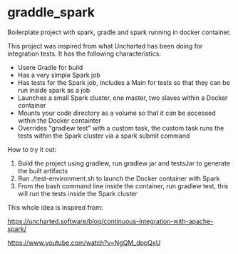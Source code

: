 # graddle_spark
Boilerplate project with spark, gradle and spark running in docker container. 

This project was inspired from what Uncharted has been doing for integration tests. It has the following characteristics:

* Usere Gradle for build
* Has a very simple Spark job
* Has tests for the Spark job, includes a Main for tests so that they can be run inside spark as a job
* Launches a small Spark cluster, one master, two slaves within a Docker container
* Mounts your code directory as a volume so that it can be accessed within the Docker containter
* Overrides "gradlew test" with a custom task, the custom task runs the tests within the Spark cluster via a spark submit command

How to try it out:

1. Build the project using gradlew, run gradlew jar and testsJar to generate the built artifacts
2. Run ./test-environment.sh to launch the Docker container with Spark
3. From the bash command line inside the container, run gradlew test, this will run the tests inside the Spark cluster

This whole idea is inspired from:

https://uncharted.software/blog/continuous-integration-with-apache-spark/

https://www.youtube.com/watch?v=NgQM_dppQxU

